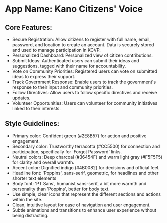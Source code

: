 # **App Name**: Kano Citizens' Voice

## Core Features:

- Secure Registration: Allow citizens to register with full name, email, password, and location to create an account. Data is securely stored and used to manage participation in KCVP.
- Personalized Dashboard: Personalized view of citizen contributions.
- Submit Ideas: Authenticated users can submit their ideas and suggestions, tagged with their name for accountability.
- Vote on Community Priorities: Registered users can vote on submitted ideas to express their support.
- Track Government Response: Enable users to track the government's response to their input and community priorities.
- Follow Directives: Allow users to follow specific directives and receive updates.
- Volunteer Opportunities: Users can volunteer for community initiatives linked to their interests.

## Style Guidelines:

- Primary color: Confident green (#2E8B57) for action and positive engagement.
- Secondary color: Trustworthy terracotta (#CC5500) for connection and participation, specifically for 'Forgot Password' links.
- Neutral colors: Deep charcoal (#36454F) and warm light gray (#F5F5F5) for clarity and overall warmth.
- Accent color: Dignified indigo (#4B0082) for decisions and official feel.
- Headline font: 'Poppins', sans-serif, geometric, for headlines and other shorter text elements
- Body font: 'PT Sans', humanist sans-serif, a bit more warmth and personality than 'Poppins', better for body text.
- Use simple, clear icons that represent the different sections and actions within the site.
- Clean, intuitive layout for ease of navigation and user engagement.
- Subtle animations and transitions to enhance user experience without being distracting.